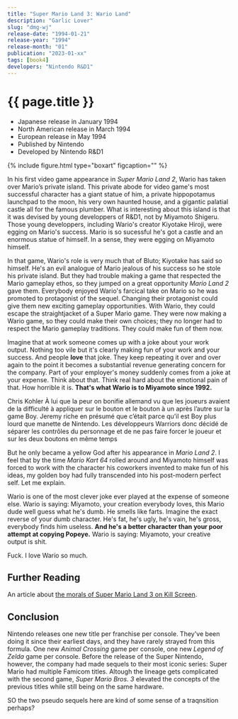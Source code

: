 ```yaml
---
title: "Super Mario Land 3: Wario Land"
description: "Garlic Lover"
slug: "dmg-wj"
release-date: "1994-01-21"
release-year: "1994"
release-month: "01"
publication: "2023-01-xx"
tags: [book4]
developers: "Nintendo R&D1"
---
```

# {{ page.title }}
 
- Japanese release in January 1994
- North American release in March 1994
- European release in May 1994
- Published by Nintendo
- Developed by Nintendo R&D1
 
{% include figure.html type="boxart" figcaption="" %}

In his first video game appearance in *Super Mario Land 2*, Wario has taken over Mario’s private island. This private abode for video game's most successful character has a giant statue of him, a private hippopotamus launchpad to the moon, his very own haunted house, and a gigantic palatial castle all for the famous plumber. What is interesting about this island is that it was devised by young developpers of R&D1, not by Miyamoto Shigeru. Those young developpers, including Wario's creator Kiyotake Hiroji, were egging on Mario's success. Mario is so sucessful he's got a castle and an enormous statue of himself. In a sense, they were egging on Miyamoto himself.

In that game, Wario's role is very much that of Bluto; Kiyotake has said so himself. He's an evil analogue of Mario jealous of his success so he stole his private island. But they had trouble making a game that respected the Mario gameplay ethos, so they jumped on a great opportunity *Mario Land 2* gave them. Everybody enjoyed Wario's farcical take on Mario so he was promoted to protagonist of the sequel. Changing their protagonist could give them new exciting gameplay opportunities. With Wario, they could escape the straightjacket of a Super Mario game. They were now making a Wario game, so they could make their own choices; they no longer had to respect the Mario gameplay traditions. They could make fun of them now.




Imagine that at work someone comes up with a joke about your work output. Nothing too vile but it's clearly making fun of your work and your success. And people **love** that joke. They keep repeating it over and over again to the point it becomes a substantial revenue generating concern for the company. Part of your employer's money suddenly comes from a joke at your expense. Think about that. Think real hard about the emotional pain of that. How horrible it is. **That's what Wario is to Miyamoto since 1992.**

Chris Kohler À lui que la peur on bonifie allemand vu que les joueurs avaient de la difficulté à appliquer sur le bouton et le bouton à un après l’autre sur la game Boy. Jeremy riche en présumé que c’était parce qu’il est Boy plus lourd que manette de Nintendo. Les développeurs Warriors donc décidé de séparer les contrôles du personnage et de ne pas faire forcer le joueur et sur les deux boutons en même temps

But he only became a yellow God after his appearance in *Mario Land 2*. I feel that by the time *Mario Kart 64* rolled around and Miyamoto himself was forced to work with the character his coworkers invented to make fun of his ideas, my golden boy had fully transcended into his post-modern perfect self. Let me explain.

Wario is one of the most clever joke ever played at the expense of someone else. Wario is saying: Miyamoto, your creation everybody loves, this Mario dude well guess what he's dumb. He smells like farts. Imagine the exact reverse of your dumb character. He's fat, he's ugly, he's vain, he's gross, everybody finds him useless. **And he's a better character than your poor attempt at copying Popeye.** Wario is saying: Miyamoto, your creative output is shit.

Fuck. I love Wario so much.

## Further Reading

An article about [the morals of Super Mario Land 3 on Kill Screen](http://killscreendaily.com/articles/ruthless-capitalism-wario-land-super-mario-3/).

## Conclusion

Nintendo releases one new title per franchise per console. They've been doing it since their earliest days, and they have rarely strayed from this formula. One new *Animal Crossing* game per console, one new *Legend of Zelda* game per console. Before the release of the Super Nintendo, however, the company had made sequels to their most iconic series: Super Mario had multiple Famicom titles. Altough the lineage gets complicated with the second game, *Super Mario Bros. 3* elevated the concepts of the previous titles while still being on the same hardware. 

SO the two pseudo sequels here are kind of some sense of a traqnsition perhaps?